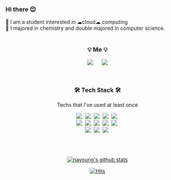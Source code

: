 ### Hi there 😊 

💬 I am a student interested in ☁cloud☁ computing
<br>
💬 I majored in chemistry and double majored in computer science.
<br>
<br>
<h3 align="center"> 💡 Me 💡 </h3>
<p align="center">
<a href="https://nayoungs.tistory.com/"><img src="http://img.shields.io/badge/-Tech Blog-000000?style=flat&logo=tistory" style="height : auto; margin-left : 10px; margin-right : 10px;"/></a>
  <a href="mailto:na3150@gmail.com"><img src="https://img.shields.io/badge/Gmail-d14836?style=flat&logo=Gmail&logoColor=white" style="height : auto; margin-left : 10px; margin-right : 10px;"&logo=Gmail&logoColor=white&link=na3150@gamil.com"/></a>
</p><br>

<h3 align="center">🛠 Tech Stack 🛠</h3>

<p align="center"> Techs that I've used at least once </p>

<p align="center">
  <img src="https://img.shields.io/badge/Python-3766AB?style=flat-square&logo=Python&logoColor=white"/></a>&nbsp 
  <img src="https://img.shields.io/badge/Java-007396?style=flat-square&logo=Java&logoColor=white"/></a>&nbsp 
  <img src="https://img.shields.io/badge/C++-00599C?style=flat-square&logo=C%2B%2B&logoColor=white"/></a>&nbsp 
  <img src="https://img.shields.io/badge/android-476600?style=flat-square&logo=Android&logoColor=white"/></a>&nbsp
  <img src="https://img.shields.io/badge/SpringBoot-6DB33F?style=flat-square&logo=Spring&logoColor=white"/></a>&nbsp 
  <br>
  <img src="https://img.shields.io/badge/Linux-E6B91E?style=flat-square&logo=Linux&logoColor=white""/></a>&nbsp  
  <img src="https://img.shields.io/badge/aws-333664?style=flat-square&logo=amazon-aws&logoColor=white"/></a>&nbsp 
  <img src="https://img.shields.io/badge/Ansible-000000?style=flat-square&logo=Ansible&logoColor=white""/></a>&nbsp
  <img src="https://img.shields.io/badge/Terraform-844FBA?style=flat-square&logo=Terraform&logoColor=white""/></a>&nbsp
  <img src="https://img.shields.io/badge/Docker-2496ED?style=flat-square&logo=Docker&logoColor=white""/></a>&nbsp
  <br>
  <img src="https://img.shields.io/badge/Kubernetes-3371E3?style=flat-square&logo=Kubernetes&logoColor=white""/></a>&nbsp
  <img src="https://img.shields.io/badge/Jenkins-FFC6C6?style=flat-square&logo=Jenkins&logoColor=Black""/></a>&nbsp
  <img src="https://img.shields.io/badge/ArgoCD-EBF7FF?style=flat-square&logo=Argo&logoColor=Black""/></a>&nbsp
</p>
<br>

<!--
**na3150/na3150** is a ✨ _special_ ✨ repository because its `README.md` (this file) appears on your GitHub profile.

Here are some ideas to get you started:

- 🔭 I’m currently working on ...
- 🌱 I’m currently learning ...
- 👯 I’m looking to collaborate on ...
- 🤔 I’m looking for help with ...
- 💬 Ask me about ...
- 📫 How to reach me: ...
- 😄 Pronouns: ...
- ⚡ Fun fact: ...
-->

<br>
<div align="center"> 
	
[![nayoung's github stats](https://github-readme-stats.vercel.app/api?username=na3150)](https://github.com/anuraghazra/github-readme-stats)
</div>

<div align=center>
	
 [![Hits](https://hits.seeyoufarm.com/api/count/incr/badge.svg?url=https%3A%2F%2Fgithub.com%2Fna3150&count_bg=%23ED6DA3&title_bg=%2386757E&icon=github.svg&icon_color=%23E1DEDE)](https://hits.seeyoufarm.com) 
	
  </div>
